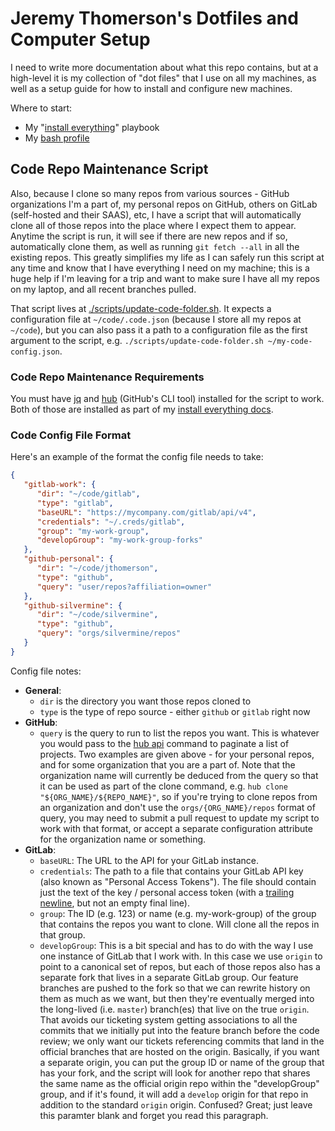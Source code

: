 # Jeremy Thomerson's Dotfiles and Computer Setup

I need to write more documentation about what this repo contains, but at a high-level it
is my collection of "dot files" that I use on all my machines, as well as a setup guide
for how to install and configure new machines.

Where to start:

   * My "[install everything][install]" playbook
   * My [bash profile](./bash/profile.sh)

## Code Repo Maintenance Script

Also, because I clone so many repos from various sources - GitHub organizations I'm a part
of, my personal repos on GitHub, others on GitLab (self-hosted and their SAAS), etc, I
have a script that will automatically clone all of those repos into the place where I
expect them to appear. Anytime the script is run, it will see if there are new repos and
if so, automatically clone them, as well as running `git fetch --all` in all the existing
repos. This greatly simplifies my life as I can safely run this script at any time and
know that I have everything I need on my machine; this is a huge help if I'm leaving for a
trip and want to make sure I have all my repos on my laptop, and all recent branches
pulled.

That script lives at [./scripts/update-code-folder.sh](./scripts/update-code-folder.sh).
It expects a configuration file at `~/code/.code.json` (because I store all my repos at
`~/code`), but you can also pass it a path to a configuration file as the first argument
to the script, e.g. `./scripts/update-code-folder.sh ~/my-code-config.json`.

### Code Repo Maintenance Requirements

You must have [jq][jq] and [hub][hub] (GitHub's CLI tool) installed for the script to
work. Both of those are installed as part of my [install everything docs][install].

### Code Config File Format

Here's an example of the format the config file needs to take:

```json
{
   "gitlab-work": {
      "dir": "~/code/gitlab",
      "type": "gitlab",
      "baseURL": "https://mycompany.com/gitlab/api/v4",
      "credentials": "~/.creds/gitlab",
      "group": "my-work-group",
      "developGroup": "my-work-group-forks"
   },
   "github-personal": {
      "dir": "~/code/jthomerson",
      "type": "github",
      "query": "user/repos?affiliation=owner"
   },
   "github-silvermine": {
      "dir": "~/code/silvermine",
      "type": "github",
      "query": "orgs/silvermine/repos"
   }
}
```

Config file notes:

   * **General**:
      * `dir` is the directory you want those repos cloned to
      * `type` is the type of repo source - either `github` or `gitlab` right now
   * **GitHub**:
      * `query` is the query to run to list the repos you want. This is whatever you would
        pass to the [hub api](https://hub.github.com/hub-api.1.html) command to paginate a
        list of projects. Two examples are given above - for your personal repos, and for
        some organization that you are a part of. Note that the organization name will
        currently be deduced from the query so that it can be used as part of the clone
        command, e.g. `hub clone "${ORG_NAME}/${REPO_NAME}"`, so if you're trying to clone
        repos from an organization and don't use the `orgs/{ORG_NAME}/repos` format of
        query, you may need to submit a pull request to update my script to work with that
        format, or accept a separate configuration attribute for the organization name or
        something.
   * **GitLab**:
      * `baseURL`: The URL to the API for your GitLab instance.
      * `credentials`: The path to a file that contains your GitLab API key (also known as
        "Personal Access Tokens"). The file should contain just the text of the key /
        personal access token (with a [trailing newline][newline], but not an empty final
        line).
      * `group`: The ID (e.g. 123) or name (e.g. my-work-group) of the group
        that contains the repos you want to clone.  Will clone all the repos in
        that group.
      * `developGroup`: This is a bit special and has to do with the way I use one
        instance of GitLab that I work with. In this case we use `origin` to point to a
        canonical set of repos, but each of those repos also has a separate fork that
        lives in a separate GitLab group. Our feature branches are pushed to the fork so
        that we can rewrite history on them as much as we want, but then they're
        eventually merged into the long-lived (i.e. `master`) branch(es) that live on the
        true `origin`. That avoids our ticketing system getting associations to all the
        commits that we initially put into the feature branch before the code review; we
        only want our tickets referencing commits that land in the official branches that
        are hosted on the origin. Basically, if you want a separate origin, you can put
        the group ID or name of the group that has your fork, and the script will look
        for another repo that shares the same name as the official origin repo within the
        "developGroup" group, and if it's found, it will add a `develop` origin for that
        repo in addition to the standard `origin` origin. Confused? Great; just leave this
        paramter blank and forget you read this paragraph.

[jq]: https://stedolan.github.io/jq/
[hub]: https://github.com/github/hub
[install]: ./install-setup/install-everything.md
[newline]: https://github.com/silvermine/silvermine-info/blob/master/coding-standards.md#miscellaneous
